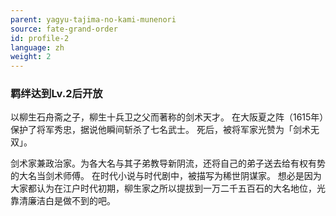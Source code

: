 ```yaml
---
parent: yagyu-tajima-no-kami-munenori
source: fate-grand-order
id: profile-2
language: zh
weight: 2
---
```


### 羁绊达到Lv.2后开放

以柳生石舟斋之子，柳生十兵卫之父而著称的剑术天才。
在大阪夏之阵（1615年）保护了将军秀忠，据说他瞬间斩杀了七名武士。
死后，被将军家光赞为「剑术无双」。

剑术家兼政治家。为各大名与其子弟教导新阴流，还将自己的弟子送去给有权有势的大名当剑术师傅。
在时代小说与时代剧中，被描写为稀世阴谋家。
想必是因为大家都认为在江户时代初期，柳生家之所以提拔到一万二千五百石的大名地位，光靠清廉洁白是做不到的吧。
